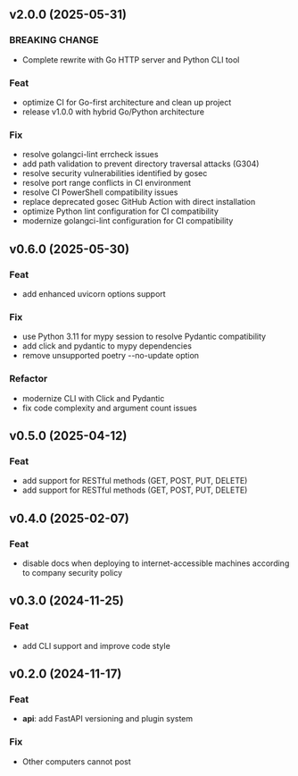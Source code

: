 ## v2.0.0 (2025-05-31)

### BREAKING CHANGE

- Complete rewrite with Go HTTP server and Python CLI tool

### Feat

- optimize CI for Go-first architecture and clean up project
- release v1.0.0 with hybrid Go/Python architecture

### Fix

- resolve golangci-lint errcheck issues
- add path validation to prevent directory traversal attacks (G304)
- resolve security vulnerabilities identified by gosec
- resolve port range conflicts in CI environment
- resolve CI PowerShell compatibility issues
- replace deprecated gosec GitHub Action with direct installation
- optimize Python lint configuration for CI compatibility
- modernize golangci-lint configuration for CI compatibility

## v0.6.0 (2025-05-30)

### Feat

- add enhanced uvicorn options support

### Fix

- use Python 3.11 for mypy session to resolve Pydantic compatibility
- add click and pydantic to mypy dependencies
- remove unsupported poetry --no-update option

### Refactor

- modernize CLI with Click and Pydantic
- fix code complexity and argument count issues

## v0.5.0 (2025-04-12)

### Feat

- add support for RESTful methods (GET, POST, PUT, DELETE)
- add support for RESTful methods (GET, POST, PUT, DELETE)

## v0.4.0 (2025-02-07)

### Feat

- disable docs when deploying to internet-accessible machines according to company security policy

## v0.3.0 (2024-11-25)

### Feat

- add CLI support and improve code style

## v0.2.0 (2024-11-17)

### Feat

- **api**: add FastAPI versioning and plugin system

### Fix

- Other computers cannot post
